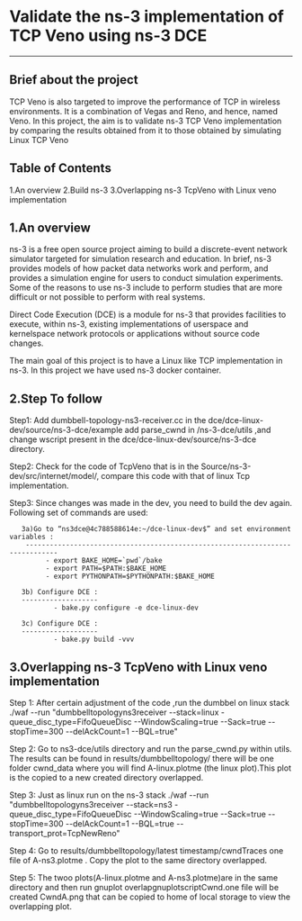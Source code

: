 # Validate the ns-3 implementation of TCP Veno using ns-3 DCE
--------------------

Brief about the project
------------------------
TCP Veno is also targeted to improve the performance of TCP in wireless
environments. It is a combination of Vegas and Reno, and hence, named Veno. In this
project, the aim is to validate ns-3 TCP Veno implementation by comparing the results
obtained from it to those obtained by simulating Linux TCP Veno

Table of Contents
---------------------
1.An overview
2.Build ns-3
3.Overlapping ns-3 TcpVeno with Linux veno implementation

1.An overview
----------------
ns-3 is a free open source project aiming to build a discrete-event
network simulator targeted for simulation research and education.
In brief, ns-3 provides models of how packet data networks work and perform, 
and provides a simulation engine for users to conduct simulation experiments. 
Some of the reasons to use ns-3 include to perform studies that are more difficult 
or not possible to perform with real systems.

Direct Code Execution (DCE) is a module for ns-3 that provides facilities to execute,
within ns-3, existing implementations of userspace and kernelspace network protocols or 
applications without source code changes.

The main goal of this project is to have a Linux like TCP implementation in ns-3.
In this project we have used ns-3 docker container.

2.Step To follow
--------------------
Step1: Add dumbbell-topology-ns3-receiver.cc in the dce/dce-linux-dev/source/ns-3-dce/example 
       add parse_cwnd in /ns-3-dce/utils ,and change wscript present in the dce/dce-linux-dev/source/ns-3-dce directory.

Step2: Check for the code of TcpVeno that is in the Source/ns-3-dev/src/internet/model/,
        compare this code with that of linux Tcp implementation.
        
Step3: Since changes was made in  the dev, you need to build the dev again.
       Following set of commands are used:
       
       3a)Go to “ns3dce@4c788588614e:~/dce-linux-dev$” and set environment variables :
        ------------------------------------------------------------------------------
             - export BAKE_HOME=`pwd`/bake
             - export PATH=$PATH:$BAKE_HOME
             - export PYTHONPATH=$PYTHONPATH:$BAKE_HOME
       
       3b) Configure DCE :
       -------------------
               - bake.py configure -e dce-linux-dev
       
       3c) Configure DCE :
       -------------------   
               - bake.py build -vvv
               
 3.Overlapping ns-3 TcpVeno with Linux veno implementation
 -------------------------------------------------------------
 Step 1: After certain adjustment of the code ,run the dumbbel on linux stack
        ./waf --run "dumbbelltopologyns3receiver --stack=linux -queue_disc_type=FifoQueueDisc --WindowScaling=true 
        --Sack=true -- stopTime=300 --delAckCount=1 --BQL=true" 

 Step 2:  Go to ns3-dce/utils directory and run the parse_cwnd.py within utils.
          The results can be found in results/dumbbelltopology/ there will be one folder cwnd_data where you will find
          A-linux.plotme (the linux plot).This plot is the copied to a new created directory overlapped.
          
 Step 3:  Just as linux run on the ns-3 stack
          ./waf --run "dumbbelltopologyns3receiver --stack=ns3 -queue_disc_type=FifoQueueDisc --WindowScaling=true 
          --Sack=true --stopTime=300 --delAckCount=1 --BQL=true --transport_prot=TcpNewReno"
          
 Step 4:  Go to results/dumbbelltopology/latest timestamp/cwndTraces one file of  A-ns3.plotme .
         Copy the plot to the same directory overlapped.
 
 Step 5: The twoo plots(A-linux.plotme and  A-ns3.plotme)are in the same directory and then run gnuplot 
         overlapgnuplotscriptCwnd.one file will be created CwndA.png that can be copied to home of local storage
         to view the overlapping plot.
         
               
               
